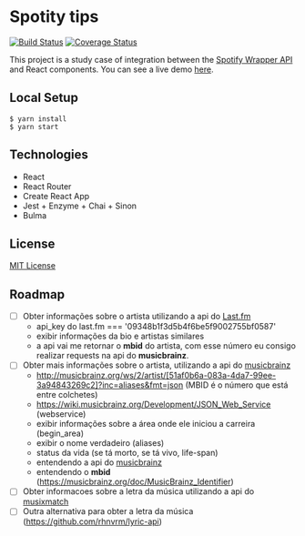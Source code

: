 # Spotity tips

[![Build Status](https://travis-ci.org/thulioph/spotify-tips.svg?branch=tests)](https://travis-ci.org/thulioph/spotify-tips) [![Coverage Status](https://coveralls.io/repos/github/thulioph/spotify-tips/badge.svg?branch=master)](https://coveralls.io/github/thulioph/spotify-tips?branch=master)


This project is a study case of integration between the [Spotify Wrapper API](https://github.com/thulioph/spotify-wrapper) and React components. You can see a live demo [here](https://spotify-tips.herokuapp.com).

## Local Setup

```shell
$ yarn install 
$ yarn start
```

## Technologies

- React
- React Router
- Create React App
- Jest + Enzyme + Chai + Sinon
- Bulma

## License

[MIT License](http://thulioph.mit-license.org/)

## Roadmap

- [ ] Obter informações sobre o artista utilizando a api do [Last.fm](https://github.com/feross/last-fm#lastfmartistinfoopts-err-data--)
    - api_key do last.fm === '09348b1f3d5b4f6be5f9002755bf0587'
    - exibir informações da bio e artistas similares
    - a api vai me retornar o **mbid** do artista, com esse número eu consigo realizar requests na api do **musicbrainz**.
- [ ] Obter mais informações sobre o artista, utilizando a api do [musicbrainz](https://wiki.musicbrainz.org/Development)
    - http://musicbrainz.org/ws/2/artist/[51af0b6a-083a-4da7-99ee-3a94843269c2]?inc=aliases&fmt=json (MBID é o número que está entre colchetes)
    - https://wiki.musicbrainz.org/Development/JSON_Web_Service (webservice)
    - exibir informações sobre a área onde ele iniciou a carreira (begin_area)
    - exibir o nome verdadeiro (aliases)
    - status da vida (se tá morto, se tá vivo, life-span)
    - entendendo a api do [musicbrainz](https://musicbrainz.org/doc/Style/)
    - entendendo o **mbid** (https://musicbrainz.org/doc/MusicBrainz_Identifier)
- [ ] Obter informacoes sobre a letra da música utilizando a api do [musixmatch](https://developer.musixmatch.com/documentation/api-reference/track-lyrics-get)
- [ ] Outra alternativa para obter a letra da música (https://github.com/rhnvrm/lyric-api)